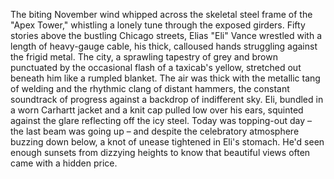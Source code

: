 The biting November wind whipped across the skeletal steel frame of the "Apex Tower," whistling a lonely tune through the exposed girders. Fifty stories above the bustling Chicago streets, Elias "Eli" Vance wrestled with a length of heavy-gauge cable, his thick, calloused hands struggling against the frigid metal.  The city, a sprawling tapestry of grey and brown punctuated by the occasional flash of a taxicab's yellow, stretched out beneath him like a rumpled blanket.  The air was thick with the metallic tang of welding and the rhythmic clang of distant hammers, the constant soundtrack of progress against a backdrop of indifferent sky.  Eli, bundled in a worn Carhartt jacket and a knit cap pulled low over his ears, squinted against the glare reflecting off the icy steel. Today was topping-out day – the last beam was going up – and despite the celebratory atmosphere buzzing down below, a knot of unease tightened in Eli's stomach.  He'd seen enough sunsets from dizzying heights to know that beautiful views often came with a hidden price.
